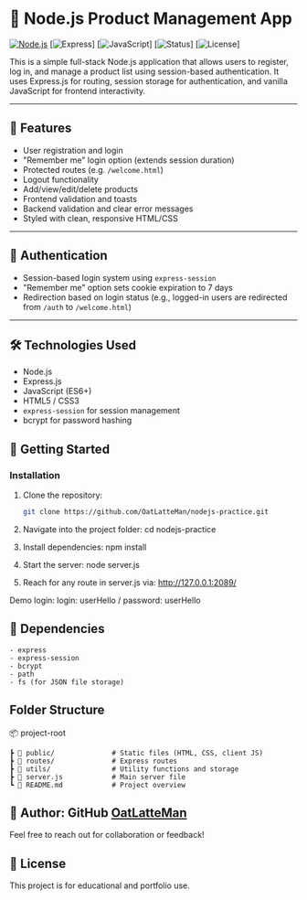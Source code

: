 # 🛒 Node.js Product Management App

[![Node.js](https://img.shields.io/badge/Node.js-18.x-brightgreen?logo=node.js)](https://nodejs.org/)
[![Express](https://img.shields.io/badge/Express-4.x-blue?logo=express)]
[![JavaScript](https://img.shields.io/badge/JavaScript-ES6+-yellow?logo=javascript)]
[![Status](https://img.shields.io/badge/Project-In%20Progress-orange)]
[![License](https://img.shields.io/badge/License-MIT-informational)]

This is a simple full-stack Node.js application that allows users to register, log in, and manage a product list using session-based authentication. It uses Express.js for routing, session storage for authentication, and vanilla JavaScript for frontend interactivity.

---

## 🌟 Features

- User registration and login
- "Remember me" login option (extends session duration)
- Protected routes (e.g. `/welcome.html`)
- Logout functionality
- Add/view/edit/delete products
- Frontend validation and toasts
- Backend validation and clear error messages
- Styled with clean, responsive HTML/CSS

---

## 🔐 Authentication

- Session-based login system using `express-session`
- "Remember me" option sets cookie expiration to 7 days
- Redirection based on login status (e.g., logged-in users are redirected from `/auth` to `/welcome.html`)

---

## 🛠️ Technologies Used

- Node.js
- Express.js
- JavaScript (ES6+)
- HTML5 / CSS3
- `express-session` for session management
- bcrypt for password hashing

## 🚀 Getting Started

### Installation

1. Clone the repository:
   ```bash
   git clone https://github.com/OatLatteMan/nodejs-practice.git

2. Navigate into the project folder:
    cd nodejs-practice

3. Install dependencies:
    npm install

4. Start the server:
    node server.js

5. Reach for any route in server.js via:
    http://127.0.0.1:2089/


Demo login:
    login: userHello / password: userHello


## 📌 Dependencies

    - express
    - express-session
    - bcrypt
    - path
    - fs (for JSON file storage)

## Folder Structure

📦 project-root

    ┣ 📂 public/              # Static files (HTML, CSS, client JS)
    ┣ 📂 routes/              # Express routes
    ┣ 📂 utils/               # Utility functions and storage
    ┣ 📜 server.js            # Main server file
    ┗ 📜 README.md            # Project overview


## 👤 Author: GitHub [OatLatteMan](https://github.com/OatLatteMan)

Feel free to reach out for collaboration or feedback!

## 📄 License

This project is for educational and portfolio use.
